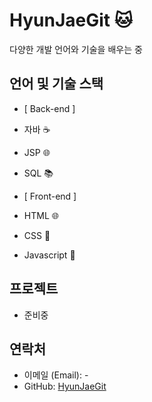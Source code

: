 #  HyunJaeGit 🐱

다양한 개발 언어와 기술을 배우는 중

## 언어 및 기술 스택

- [ Back-end ]
- 자바 ☕️
- JSP 🌐
- SQL 📚

- [ Front-end ]
- HTML 🌐
- CSS 🎨
- Javascript 🚀

## 프로젝트
- 준비중

## 연락처

- 이메일 (Email): -
- GitHub: [HyunJaeGit](https://github.com/HyunJaeGit)
